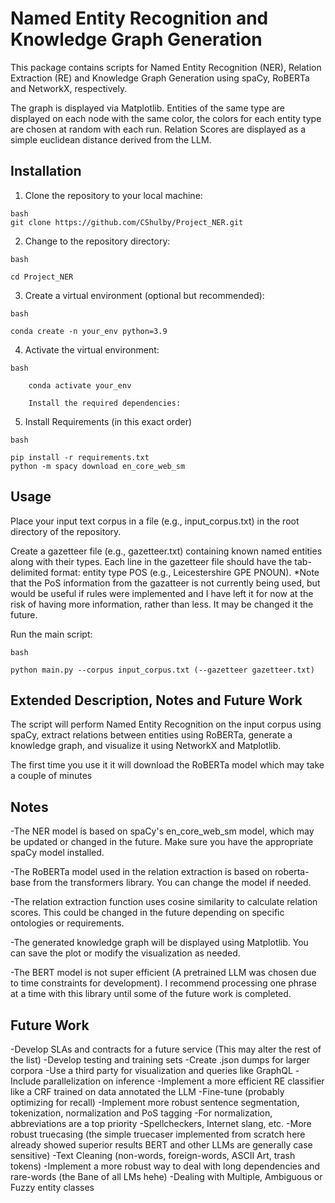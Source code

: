 # Named Entity Recognition and Knowledge Graph Generation

This package contains scripts for Named Entity Recognition (NER), Relation Extraction (RE) and Knowledge Graph Generation using spaCy, RoBERTa and NetworkX, respectively.

The graph is displayed via Matplotlib. Entities of the same type are displayed on each node with the same color, the colors for each entity type are chosen at random with each run. Relation Scores are displayed as a simple euclidean distance derived from the LLM.

## Installation

1. Clone the repository to your local machine:

```
bash
git clone https://github.com/CShulby/Project_NER.git
```
2. Change to the repository directory:
```
bash

cd Project_NER
```
3. Create a virtual environment (optional but recommended):
```
bash

conda create -n your_env python=3.9
```
4. Activate the virtual environment:
```
bash

    conda activate your_env

    Install the required dependencies:
```

5. Install Requirements (in this exact order)
```    
bash

pip install -r requirements.txt
python -m spacy download en_core_web_sm
```
## Usage

Place your input text corpus in a file (e.g., input_corpus.txt) in the root directory of the repository.

Create a gazetteer file (e.g., gazetteer.txt) containing known named entities along with their types. Each line in the gazetteer file should have the tab-delimited format: entity    type    POS (e.g., Leicestershire GPE PNOUN). *Note that the PoS information from the gazatteer is not currently being used, but would be useful if rules were implemented and I have left it for now at the risk of having more information, rather than less. It may be changed it the future.

Run the main script:
```
bash

python main.py --corpus input_corpus.txt (--gazetteer gazetteer.txt)
```

## Extended Description, Notes and Future Work

The script will perform Named Entity Recognition on the input corpus using spaCy, extract relations between entities using RoBERTa, generate a knowledge graph, and visualize it using NetworkX and Matplotlib.

The first time you use it it will download the RoBERTa model which may take a couple of minutes

## Notes

-The NER model is based on spaCy's en_core_web_sm model, which may be updated or changed in the future. Make sure you have the appropriate spaCy model installed.

-The RoBERTa model used in the relation extraction is based on roberta-base from the transformers library. You can change the model if needed.

-The relation extraction function uses cosine similarity to calculate relation scores. This could be changed in the future depending on specific ontologies or requirements.

-The generated knowledge graph will be displayed using Matplotlib. You can save the plot or modify the visualization as needed.
    
-The BERT model is not super efficient (A pretrained LLM was chosen due to time constraints for development). 
    I recommend processing one phrase at a time with this library until some of the future work is completed.
    
## Future Work

-Develop SLAs and contracts for a future service (This may alter the rest of the list)
-Develop testing and training sets
-Create .json dumps for larger corpora
-Use a third party for visualization and queries like GraphQL
-Include parallelization on inference
-Implement a more efficient RE classifier like a CRF trained on data annotated the LLM
-Fine-tune (probably optimizing for recall)
-Implement more robust sentence segmentation, tokenization, normalization and PoS tagging
-For normalization, abbreviations are a top priority
-Spellcheckers, Internet slang, etc.
-More robust truecasing (the simple truecaser implemented from scratch here already showed superior results BERT and other LLMs are generally case sensitive)
-Text Cleaning (non-words, foreign-words, ASCII Art, trash tokens)
-Implement a more robust way to deal with long dependencies and rare-words (the Bane of all LMs hehe)
-Dealing with Multiple, Ambiguous or Fuzzy entity classes
    

